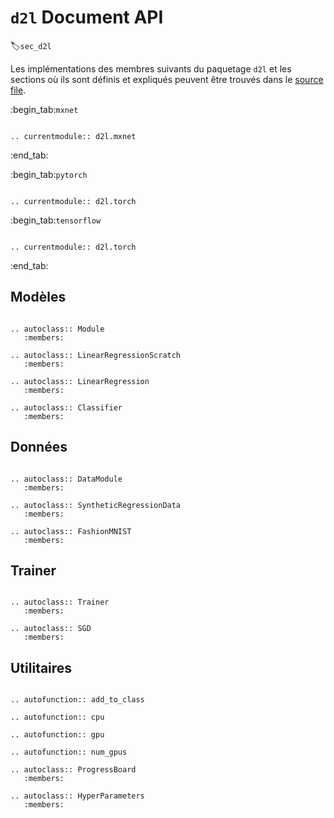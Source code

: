 # `d2l` Document API
:label:`sec_d2l` 

 Les implémentations des membres suivants du paquetage `d2l` et les sections où ils sont définis et expliqués peuvent être trouvés dans le [source file](https://github.com/d2l-ai/d2l-en/tree/master/d2l).


:begin_tab:`mxnet`

```eval_rst

.. currentmodule:: d2l.mxnet

```


:end_tab:

:begin_tab:`pytorch`

```eval_rst

.. currentmodule:: d2l.torch

```


:begin_tab:`tensorflow`

```eval_rst

.. currentmodule:: d2l.torch

```


:end_tab:

## Modèles

```eval_rst 

.. autoclass:: Module
   :members: 

.. autoclass:: LinearRegressionScratch
   :members:

.. autoclass:: LinearRegression
   :members:    

.. autoclass:: Classifier
   :members:

```


## Données

```eval_rst 

.. autoclass:: DataModule
   :members: 

.. autoclass:: SyntheticRegressionData
   :members: 

.. autoclass:: FashionMNIST
   :members: 

```


## Trainer

```eval_rst 

.. autoclass:: Trainer
   :members: 

.. autoclass:: SGD
   :members: 

```


## Utilitaires

```eval_rst 

.. autofunction:: add_to_class

.. autofunction:: cpu

.. autofunction:: gpu

.. autofunction:: num_gpus

.. autoclass:: ProgressBoard
   :members: 

.. autoclass:: HyperParameters
   :members:    

```

